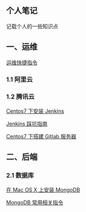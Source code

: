 ## 个人笔记

记载个人的一些知识点

## 一、运维

[运维快捷指令](https://github.com/Bian2017/my_note/blob/master/doc/%E8%BF%90%E7%BB%B4/%E8%BF%90%E7%BB%B4%E5%BF%AB%E6%8D%B7%E6%8C%87%E4%BB%A4.md)

### 1.1 阿里云

### 1.2 腾讯云

[Centos7 下安装 Jenkins](https://github.com/Bian2017/my_note/blob/master/doc/%E8%BF%90%E7%BB%B4/%E8%85%BE%E8%AE%AF%E4%BA%91/Centos7%E4%B8%8B%E5%AE%89%E8%A3%85Jenkins.md)

[Jenkins 踩坑指南](https://github.com/Bian2017/my_note/blob/master/doc/%E8%BF%90%E7%BB%B4/%E8%85%BE%E8%AE%AF%E4%BA%91/Jenkins%E8%B8%A9%E5%9D%91%E6%8C%87%E5%8D%97.md)

[Centos7 下搭建 Gitlab 服务器](https://github.com/Bian2017/my_note/blob/master/doc/%E8%BF%90%E7%BB%B4/%E8%85%BE%E8%AE%AF%E4%BA%91/Centos7%E4%B8%8B%E6%90%AD%E5%BB%BAGitlab%E6%9C%8D%E5%8A%A1%E5%99%A8.md)

## 二、后端

### 2.1 数据库

[在 Mac OS X 上安装 MongoDB](https://github.com/Bian2017/my_note/blob/master/doc/%E5%90%8E%E7%AB%AF/%E6%95%B0%E6%8D%AE%E5%BA%93/%E5%9C%A8Mac%20OS%20X%E4%B8%8A%E5%AE%89%E8%A3%85MongoDB.md)

[MongoDB 常用相关指令]()
